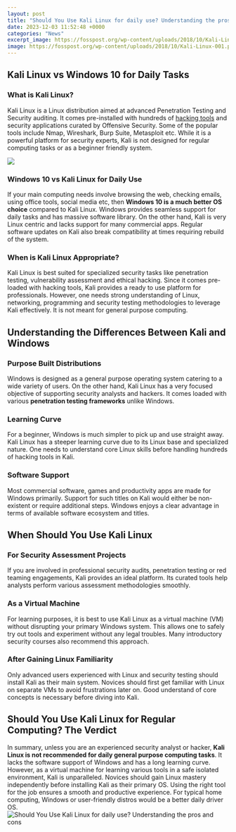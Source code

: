 ```yaml
---
layout: post
title: "Should You Use Kali Linux for daily use? Understanding the pros and cons"
date: 2023-12-03 11:52:48 +0000
categories: "News"
excerpt_image: https://fosspost.org/wp-content/uploads/2018/10/Kali-Linux-001.png
image: https://fosspost.org/wp-content/uploads/2018/10/Kali-Linux-001.png
---
```


## Kali Linux vs Windows 10 for Daily Tasks
### What is Kali Linux? 
Kali Linux is a Linux distribution aimed at advanced Penetration Testing and Security auditing. It comes pre-installed with hundreds of [hacking tools](https://yt.io.vn/collection/akridge) and security applications curated by Offensive Security. Some of the popular tools include Nmap, Wireshark, Burp Suite, Metasploit etc. While it is a powerful platform for security experts, Kali is not designed for regular computing tasks or as a beginner friendly system. 

![](https://www.iottechtrends.com/assets/uploads/2019/11/Featured-Image-Kali-Linux-800x400.jpg)
### Windows 10 vs Kali Linux for Daily Use 
If your main computing needs involve browsing the web, checking emails, using office tools, social media etc, then **Windows 10 is a much better OS choice** compared to Kali Linux. Windows provides seamless support for daily tasks and has massive software library. On the other hand, Kali is very Linux centric and lacks support for many commercial apps. Regular software updates on Kali also break compatibility at times requiring rebuild of the system. 
### When is Kali Linux Appropriate?
Kali Linux is best suited for specialized security tasks like penetration testing, vulnerability assessment and ethical hacking. Since it comes pre-loaded with hacking tools, Kali provides a ready to use platform for professionals. However, one needs strong understanding of Linux, networking, programming and security testing methodologies to leverage Kali effectively. It is not meant for general purpose computing.
## Understanding the Differences Between Kali and Windows 
### Purpose Built Distributions 
Windows is designed as a general purpose operating system catering to a wide variety of users. On the other hand, Kali Linux has a very focused objective of supporting security analysts and hackers. It comes loaded with various **penetration testing frameworks** unlike Windows. 
### Learning Curve 
For a beginner, Windows is much simpler to pick up and use straight away. Kali Linux has a steeper learning curve due to its Linux base and specialized nature. One needs to understand core Linux skills before handling hundreds of hacking tools in Kali. 
### Software Support
Most commercial software, games and productivity apps are made for Windows primarily. Support for such titles on Kali would either be non-existent or require additional steps. Windows enjoys a clear advantage in terms of available software ecosystem and titles.
## When Should You Use Kali Linux
### For Security Assessment Projects
If you are involved in professional security audits, penetration testing or red teaming engagements, Kali provides an ideal platform. Its curated tools help analysts perform various assessment methodologies smoothly. 
### As a Virtual Machine 
For learning purposes, it is best to use Kali Linux as a virtual machine (VM) without disrupting your primary Windows system. This allows one to safely try out tools and experiment without any legal troubles. Many introductory security courses also recommend this approach.
### After Gaining Linux Familiarity
Only advanced users experienced with Linux and security testing should install Kali as their main system. Novices should first get familiar with Linux on separate VMs to avoid frustrations later on. Good understand of core concepts is necessary before diving into Kali.
## Should You Use Kali Linux for Regular Computing? The Verdict
In summary, unless you are an experienced security analyst or hacker, **Kali Linux is not recommended for daily general purpose computing tasks**. It lacks the software support of Windows and has a long learning curve. However, as a virtual machine for learning various tools in a safe isolated environment, Kali is unparalleled. Novices should gain Linux mastery independently before installing Kali as their primary OS. Using the right tool for the job ensures a smooth and productive experience. For typical home computing, Windows or user-friendly distros would be a better daily driver OS.
![Should You Use Kali Linux for daily use? Understanding the pros and cons](https://fosspost.org/wp-content/uploads/2018/10/Kali-Linux-001.png)